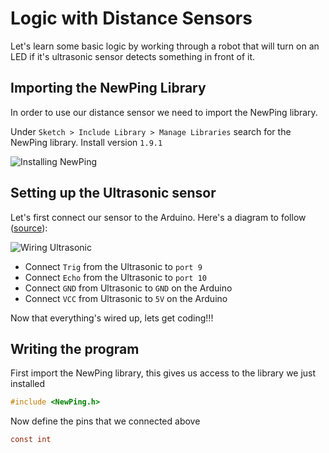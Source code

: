 # Logic with Distance Sensors

Let's learn some basic logic by working through a robot that will turn on an LED if it's ultrasonic sensor detects something in front of it.

## Importing the NewPing Library
In order to use our distance sensor we need to import the NewPing library. 

Under `Sketch > Include Library > Manage Libraries` search for the NewPing library. Install version `1.9.1`

![Installing NewPing](https://raw.githubusercontent.com/Penn-State-Robotics-Club/tutorials/master/resources/install_newping.png)

## Setting up the Ultrasonic sensor
Let's first connect our sensor to the Arduino.
Here's a diagram to follow ([source](https://howtomechatronics.com/tutorials/arduino/ultrasonic-sensor-hc-sr04/)):

![Wiring Ultrasonic](https://raw.githubusercontent.com/Penn-State-Robotics-Club/tutorials/master/resources/wiring_ultrasonic.png)

 - Connect `Trig` from the Ultrasonic to `port 9` 
 - Connect `Echo` from
   the Ultrasonic to `port 10` 
  - Connect `GND` from Ultrasonic to `GND` on
   the Arduino 
  - Connect `VCC` from Ultrasonic to `5V` on the Arduino

Now that everything's wired up, lets get coding!!!

## Writing the program
First import the NewPing library, this gives us access to  the library we just installed
```c
#include <NewPing.h>
```

Now define the pins that we connected above
```c
const int 
```

<!--stackedit_data:
eyJoaXN0b3J5IjpbLTE4MDkwMDk0NDUsMTE5OTU2NzgyOSwtND
g2NzU2NDEsMTQ1MTYyNDEzNCwtMTM1MjgwMDM5MywtMjEwMzI1
ODMyOSwtMTk3ODA0ODg1NSwxMTY0MDQxODA1LDgxNzg5NTYyNV
19
-->